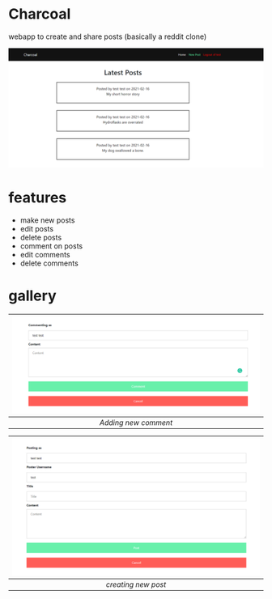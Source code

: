 # Charcoal

webapp to create and share posts (basically a reddit clone)

![](images/frontpage.png)

# features
 - make new posts
 - edit posts
 - delete posts
 - comment on posts
 - edit comments
 - delete comments


# gallery
|![](images/comment.png) | 
|:--:| 
| *Adding new comment* |

|![](images/newpost.png) | 
|:--:| 
| *creating new post* |
